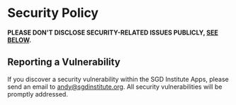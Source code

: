 # Security Policy

**PLEASE DON'T DISCLOSE SECURITY-RELATED ISSUES PUBLICLY, [SEE BELOW](#reporting-a-vulnerability).**

## Reporting a Vulnerability

If you discover a security vulnerability within the SGD Institute Apps, please send an email to andy@sgdinstitute.org. All security vulnerabilities will be promptly addressed.

